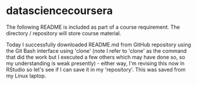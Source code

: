 datasciencecoursera
===================
The following README is included as part of a course requirement. 
The directory / repository will store course material. 

Today I successfully downloaded README.md from GitHub repository using the Git Bash 
interface using 'clone' (note I refer to 'clone' as the command that did the work but I executed a few others which may have done so, so my understanding is weak presently) - either way, I'm revising this now in RStudio so let's see if I can save it in my 'repository'. This was saved from my Linux laptop. 
